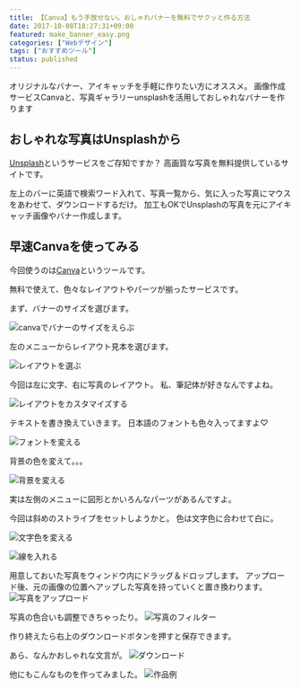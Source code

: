 ```yaml
---
title: 【Canva】もう手放せない。おしゃれバナーを無料でサクッと作る方法
date: 2017-10-08T18:27:31+09:00
featured: make_banner_easy.png
categories: ["Webデザイン"]
tags: ["おすすめツール"]
status: published
---
```


オリジナルなバナー、アイキャッチを手軽に作りたい方にオススメ。
画像作成サービスCanvaと、写真ギャラリーunsplashを活用しておしゃれなバナーを作ります

## おしゃれな写真はUnsplashから

[Unsplash](https://unsplash.com/)というサービスをご存知ですか？
高画質な写真を無料提供しているサイトです。

左上のバーに英語で検索ワード入れて、写真一覧から、気に入った写真にマウスをあわせて、ダウンロードするだけ。
加工もOKでUnsplashの写真を元にアイキャッチ画像やバナー作成します。

## 早速Canvaを使ってみる
今回使うのは[Canva](https://www.canva.com/ja_jp/create/banners/)というツールです。

無料で使えて、色々なレイアウトやパーツが揃ったサービスです。

まず、バナーのサイズを選びます。

![canvaでバナーのサイズをえらぶ](ss_canva_01.png)


左のメニューからレイアウト見本を選びます。

![レイアウトを選ぶ](ss_canva_02.png)

今回は左に文字、右に写真のレイアウト。
私、筆記体が好きなんですよね。

![レイアウトをカスタマイズする](ss_canva_03.png)

テキストを書き換えていきます。
日本語のフォントも色々入ってますよ♡

![フォントを変える](ss_canva_04.png)

背景の色を変えて。。。

![背景を変える](ss_canva_05.png)

実は左側のメニューに図形とかいろんなパーツがあるんですよ。

今回は斜めのストライプをセットしようかと。
色は文字色に合わせて白に。

![文字色を変える](ss_canva_06.png)

![線を入れる](ss_canva_07.png)

用意しておいた写真をウィンドウ内にドラッグ＆ドロップします。
アップロード後、元の画像の位置へアップした写真を持っていくと置き換わります。
![写真をアップロード](ss_canva_08.png)

写真の色合いも調整できちゃったり。
![写真のフィルター](ss_canva_09.png)

作り終えたら右上のダウンロードボタンを押すと保存できます。

あら、なんかおしゃれな文言が。
![ダウンロード](ss_canva_10.png)


他にもこんなものを作ってみました。
![作品例](icatch-20180807.jpg)